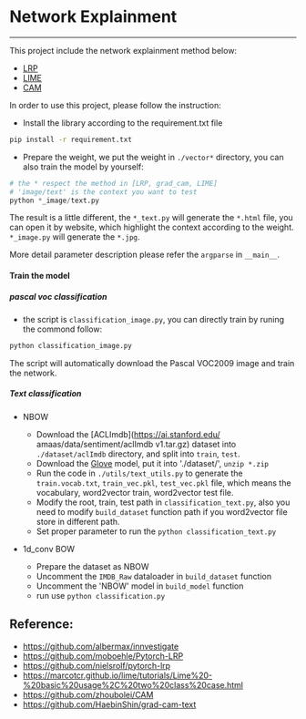 # Network Explainment
---

This project include the network explainment method below:

- [LRP](https://arxiv.org/abs/1903.07317)
- [LIME](https://arxiv.org/abs/1602.04938)
- [CAM](http://arxiv.org/pdf/1512.04150.pdf)


In order to use this project, please follow the instruction:

- Install the library according to the requirement.txt file

```sh
pip install -r requirement.txt
```

- Prepare the weight, we put the weight in `./vector*` directory, you can also train the model by yourself:

```python
# the * respect the method in [LRP, grad_cam, LIME]
# 'image/text' is the context you want to test
python *_image/text.py 
```
The result is a little different, the `*_text.py` will generate the `*.html` file, you can open it by website, which highlight the context according to the weight. `*_image.py` will generate the `*.jpg`.

More detail parameter description please refer the `argparse` in `__main__`.


#### Train the model
##### pascal voc classification
- the script is `classification_image.py`, you can directly train by runing the commond follow:
```sh
python classification_image.py
```
The script will automatically download the Pascal VOC2009 image and train the network.

##### Text classification
- NBOW
	- Download the [ACLImdb](https://ai.stanford.edu/ amaas/data/sentiment/aclImdb v1.tar.gz) dataset into `./dataset/aclImdb` directory, and split into `train`, `test`.
	- Download the [Glove](http://nlp.stanford.edu/data/glove.840B.300d.zip) model, put it into './dataset/', `unzip *.zip`
	- Run the code in `./utils/text_utils.py` to generate the `train.vocab.txt`, `train_vec.pkl`, `test_vec.pkl` file, which means the vocabulary, word2vector train, word2vector test file.
	- Modify the root, train, test path in `classification_text.py`, also you need to modify `build_dataset` function path if you word2vector file store in different path.
	- Set proper parameter to run the `python classification_text.py`

- 1d_conv BOW
	- Prepare the dataset as NBOW
	- Uncomment the `IMDB_Raw` dataloader in `build_dataset` function
	- Uncomment the 'NBOW' model in `build_model` function
	- run use `python classification.py`

 
## Reference:
- https://github.com/albermax/innvestigate
- https://github.com/moboehle/Pytorch-LRP
- https://github.com/nielsrolf/pytorch-lrp
- https://marcotcr.github.io/lime/tutorials/Lime%20-%20basic%20usage%2C%20two%20class%20case.html
- https://github.com/zhoubolei/CAM
- https://github.com/HaebinShin/grad-cam-text


